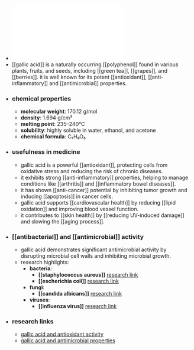 - ![Gallic_Acid.pdf](../assets/Gallic_Acid_1719303309556_0.pdf)
- [[gallic acid]] is a naturally occurring [[polyphenol]] found in various plants, fruits, and seeds, including [[green tea]], [[grapes]], and [[berries]]. it is well known for its potent [[antioxidant]], [[anti-inflammatory]] and [[antimicrobial]] properties.
- ### chemical properties
	- **molecular weight**: 170.12 g/mol
	- **density**: 1.694 g/cm³
	- **melting point**: 235–240°C
	- **solubility**: highly soluble in water, ethanol, and acetone
	- **chemical formula**: C₇H₆O₅
- ### usefulness in medicine
	- gallic acid is a powerful [[antioxidant]], protecting cells from oxidative stress and reducing the risk of chronic diseases.
	- it exhibits strong [[anti-inflammatory]] properties, helping to manage conditions like [[arthritis]] and [[inflammatory bowel diseases]].
	- it has shown [[anti-cancer]] potential by inhibiting tumor growth and inducing [[apoptosis]] in cancer cells.
	- gallic acid supports [[cardiovascular health]] by reducing [[lipid oxidation]]  and improving blood vessel function.
	- it contributes to [[skin health]] by [[reducing UV-induced damage]] and slowing the [[aging process]].
- ### [[antibacterial]] and [[antimicrobial]] activity
	- gallic acid demonstrates significant antimicrobial activity by disrupting microbial cell walls and inhibiting microbial growth.
	- research highlights:
		- **bacteria**:
			- **[[staphylococcus aureus]]** [research link](https://scholar.google.com/scholar?q=Staphylococcus+aureus+gallic+acid)
			- **[[escherichia coli]]** [research link](https://scholar.google.com/scholar?q=Escherichia+coli+gallic+acid)
		- **fungi**:
			- **[[candida albicans]]** [research link](https://scholar.google.com/scholar?q=Candida+albicans+gallic+acid)
		- **viruses**:
			- **[[influenza virus]]** [research link](https://scholar.google.com/scholar?q=influenza+virus+gallic+acid)
- ### research links
	- [gallic acid and antioxidant activity](https://scholar.google.com/scholar?q=gallic+acid+antioxidant+activity)
	- [gallic acid and antimicrobial properties](https://scholar.google.com/scholar?q=gallic+acid+antimicrobial+properties)